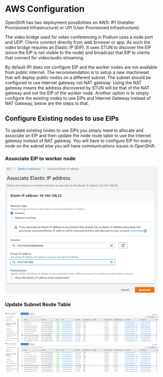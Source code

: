 # AWS Configuration
OpenShift has two deployment possibilities on AWS: IPI (Installer Provisioned Infrastructure) or UPI (User Provisioned Infrastructure).

The video bridge used for video conferencing in Podium uses a node port and UDP. Clients connect directly from web browser or app. As such the video bridge requires an Elastic IP (EIP). It uses STUN to discover the EIP (since the EIP is not visible to the node) and broadcast that EIP to clients that connect for video/audio streaming.

By default IPI does not configure EIP and the worker nodes are not available from public internet. The recommendation is to setup a new machineset that will deploy public nodes on a different subnet. The subnet should be configured to use internet gateway not NAT gateway. Using the NAT gateway means the address discovered by STUN will be that of the NAT gateway and not the EIP of the worker node. Another option is to simply configure the existing nodes to use EIPs and Internet Gateway instead of NAT Gateway, below are the steps to that.

## Configure Existing nodes to use EIPs
To update existing nodes to use EIPs you simply need to allocate and associate an EIP and then update the node route table to use the internet gateway instead of NAT gateway. You will have to configure EIP for every node on the subnet else you will have communications issues in OpenShift.

### Associate EIP to worker node
![](images/floating_ip.PNG)

### Update Subnet Route Table
![](images/aws_subnet_1.PNG)
![](images/aws_subnet_1.PNG)

